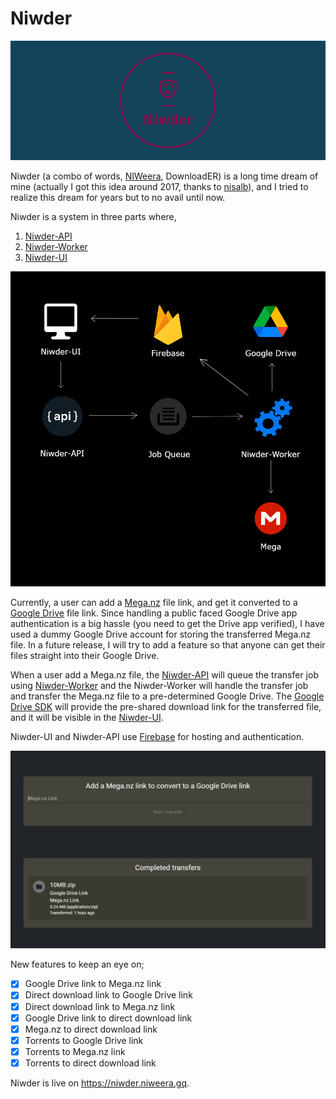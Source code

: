 # Niwder

![image](src/helpers/cover_3.png)

Niwder (a combo of words, [NIWeera](https://github.com/Niweera), DownloadER) is a long time dream of mine (actually I got this idea around 2017, thanks to [nisalb](https://github.com/nisalb)), and I tried to realize this dream for years but to no avail until now. 

Niwder is a system in three parts where,

1. [Niwder-API](https://github.com/Niweera/niwder-api)
2. [Niwder-Worker](https://github.com/Niweera/niwder-api/tree/main/src/worker)
3. [Niwder-UI](https://github.com/Niweera/niwder)

![image](src/helpers/system.jpg)

Currently, a user can add a [Mega.nz](https://mega.nz) file link, and get it converted to a [Google Drive](https://drive.google.com) file link. Since handling a public faced Google Drive app authentication is a big hassle (you need to get the Drive app verified), I have used a dummy Google Drive account for storing the transferred Mega.nz file. In a future release, I will try to add a feature so that anyone can get their files straight into their Google Drive.

When a user add a Mega.nz file, the [Niwder-API](https://github.com/Niweera/niwder-api) will queue the transfer job using [Niwder-Worker](https://github.com/Niweera/niwder-api/tree/main/src/worker) and the Niwder-Worker will handle the transfer job and transfer the Mega.nz file to a pre-determined Google Drive. The [Google Drive SDK](https://developers.google.com/drive) will provide the pre-shared download link for the transferred file, and it will be visible in the [Niwder-UI](https://github.com/Niweera/niwder).

Niwder-UI and Niwder-API use [Firebase](https://firebase.google.com/) for hosting and authentication.

![image](src/helpers/ui.jpg)

New features to keep an eye on;

- [x] Google Drive link to Mega.nz link
- [x] Direct download link to Google Drive link
- [x] Direct download link to Mega.nz link
- [x] Google Drive link to direct download link
- [x] Mega.nz to direct download link
- [x] Torrents to Google Drive link
- [x] Torrents to Mega.nz link
- [x] Torrents to direct download link

Niwder is live on https://niwder.niweera.gq.
